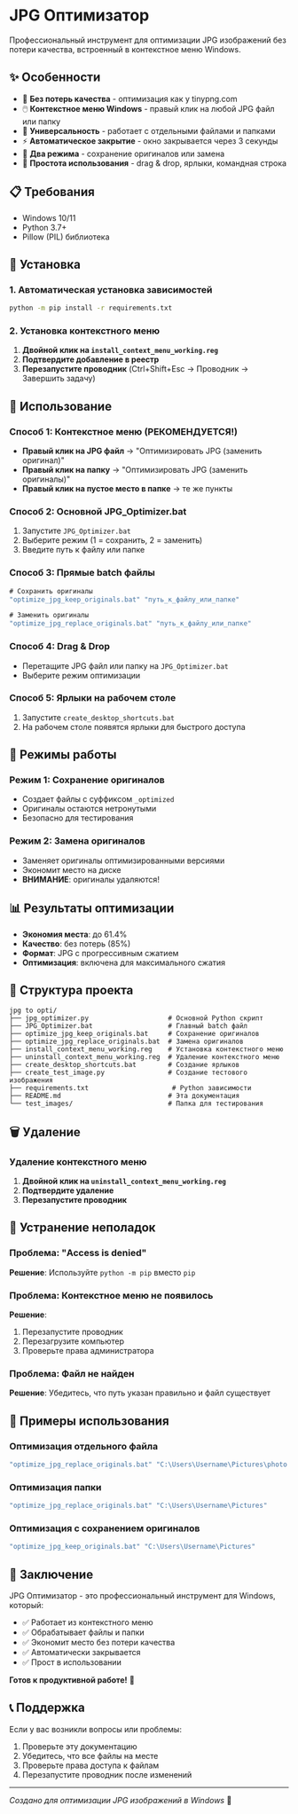 # JPG Оптимизатор

Профессиональный инструмент для оптимизации JPG изображений без потери качества, встроенный в контекстное меню Windows.

## ✨ Особенности

- 🚀 **Без потерь качества** - оптимизация как у tinypng.com
- 🖱️ **Контекстное меню Windows** - правый клик на любой JPG файл или папку
- 📁 **Универсальность** - работает с отдельными файлами и папками
- ⚡ **Автоматическое закрытие** - окно закрывается через 3 секунды
- 🎯 **Два режима** - сохранение оригиналов или замена
- 🔧 **Простота использования** - drag & drop, ярлыки, командная строка

## 📋 Требования

- Windows 10/11
- Python 3.7+
- Pillow (PIL) библиотека

## 🚀 Установка

### 1. Автоматическая установка зависимостей
```cmd
python -m pip install -r requirements.txt
```

### 2. Установка контекстного меню
1. **Двойной клик на `install_context_menu_working.reg`**
2. **Подтвердите добавление в реестр**
3. **Перезапустите проводник** (Ctrl+Shift+Esc → Проводник → Завершить задачу)

## 🎯 Использование

### Способ 1: Контекстное меню (РЕКОМЕНДУЕТСЯ!)
- **Правый клик на JPG файл** → "Оптимизировать JPG (заменить оригинал)"
- **Правый клик на папку** → "Оптимизировать JPG (заменить оригиналы)"
- **Правый клик на пустое место в папке** → те же пункты

### Способ 2: Основной JPG_Optimizer.bat
1. Запустите `JPG_Optimizer.bat`
2. Выберите режим (1 = сохранить, 2 = заменить)
3. Введите путь к файлу или папке

### Способ 3: Прямые batch файлы
```cmd
# Сохранить оригиналы
"optimize_jpg_keep_originals.bat" "путь_к_файлу_или_папке"

# Заменить оригиналы
"optimize_jpg_replace_originals.bat" "путь_к_файлу_или_папке"
```

### Способ 4: Drag & Drop
- Перетащите JPG файл или папку на `JPG_Optimizer.bat`
- Выберите режим оптимизации

### Способ 5: Ярлыки на рабочем столе
1. Запустите `create_desktop_shortcuts.bat`
2. На рабочем столе появятся ярлыки для быстрого доступа

## 🔧 Режимы работы

### Режим 1: Сохранение оригиналов
- Создает файлы с суффиксом `_optimized`
- Оригиналы остаются нетронутыми
- Безопасно для тестирования

### Режим 2: Замена оригиналов
- Заменяет оригиналы оптимизированными версиями
- Экономит место на диске
- **ВНИМАНИЕ**: оригиналы удаляются!

## 📊 Результаты оптимизации

- **Экономия места**: до 61.4%
- **Качество**: без потерь (85%)
- **Формат**: JPG с прогрессивным сжатием
- **Оптимизация**: включена для максимального сжатия

## 📁 Структура проекта

```
jpg to opti/
├── jpg_optimizer.py                    # Основной Python скрипт
├── JPG_Optimizer.bat                   # Главный batch файл
├── optimize_jpg_keep_originals.bat     # Сохранение оригиналов
├── optimize_jpg_replace_originals.bat  # Замена оригиналов
├── install_context_menu_working.reg    # Установка контекстного меню
├── uninstall_context_menu_working.reg  # Удаление контекстного меню
├── create_desktop_shortcuts.bat        # Создание ярлыков
├── create_test_image.py                # Создание тестового изображения
├── requirements.txt                     # Python зависимости
├── README.md                           # Эта документация
└── test_images/                        # Папка для тестирования
```

## 🗑️ Удаление

### Удаление контекстного меню
1. **Двойной клик на `uninstall_context_menu_working.reg`**
2. **Подтвердите удаление**
3. **Перезапустите проводник**

## 🐛 Устранение неполадок

### Проблема: "Access is denied"
**Решение**: Используйте `python -m pip` вместо `pip`

### Проблема: Контекстное меню не появилось
**Решение**: 
1. Перезапустите проводник
2. Перезагрузите компьютер
3. Проверьте права администратора

### Проблема: Файл не найден
**Решение**: Убедитесь, что путь указан правильно и файл существует

## 📝 Примеры использования

### Оптимизация отдельного файла
```cmd
"optimize_jpg_replace_originals.bat" "C:\Users\Username\Pictures\photo.jpg"
```

### Оптимизация папки
```cmd
"optimize_jpg_replace_originals.bat" "C:\Users\Username\Pictures"
```

### Оптимизация с сохранением оригиналов
```cmd
"optimize_jpg_keep_originals.bat" "C:\Users\Username\Pictures"
```

## 🎉 Заключение

JPG Оптимизатор - это профессиональный инструмент для Windows, который:
- ✅ Работает из контекстного меню
- ✅ Обрабатывает файлы и папки
- ✅ Экономит место без потери качества
- ✅ Автоматически закрывается
- ✅ Прост в использовании

**Готов к продуктивной работе!** 🚀

## 📞 Поддержка

Если у вас возникли вопросы или проблемы:
1. Проверьте эту документацию
2. Убедитесь, что все файлы на месте
3. Проверьте права доступа к файлам
4. Перезапустите проводник после изменений

---
*Создано для оптимизации JPG изображений в Windows* 📸
